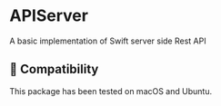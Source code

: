# APIServer

A basic implementation of Swift server side Rest API

## 🔧 Compatibility

This package has been tested on macOS and Ubuntu.
